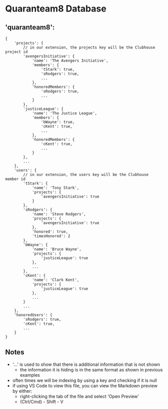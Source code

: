 # Quaranteam8 Database
##	'quaranteam8':
	{
		'projects': {
			// in our extension, the projects key will be the Clubhouse project id
			'avengersInitiative': {
				'name': 'The Avengers Initiative',
				'members': {
					'tStark': true,
					'sRodgers': true,
					...
				},
				'honoredMembers': {
					'sRodgers': true,
					...
				}
			},
			'justiceLeague': {
				'name': 'The Justice League',
				'members': {
					'bWayne': true,
					'cKent': true,
					...
				},
				'honoredMembers': {
					'cKent': true,
					...
				}
			},
			...
		},
		'users': {
			// in our extension, the users key will be the Clubhouse member id
			'tStark': {
				'name': 'Tony Stark',
				'projects': {
					'avengersInitiative': true
				}
			},
			'sRodgers': {
				'name': 'Steve Rodgers',
				'projects': {
					'avengersInitiative': true
				},
				'honored': true,
				'timesHonored': 2
			},
			'bWayne': {
				'name': 'Bruce Wayne',
				'projects': {
					'justiceLeague': true
				},
				...
			},
			'cKent': {
				'name': 'Clark Kent',
				'projects': {
					'justiceLeague': true
				},
				...
			}
			...
		},
		'honoredUsers': {
			'sRodgers': true,
			'cKent': true,
			...
		}
	}
## Notes
* '...' is used to show that there is additional information that is not shown
	* the information it is hiding is in the same format as shown in previous examples
* often times we will be indexing by using a key and checking if it is null
* if using VS Code to view this file, you can view the Markdown preview by either:
	* right-clicking the tab of the file and select 'Open Preview'
	* (Ctrl/Cmd) - Shift - V
